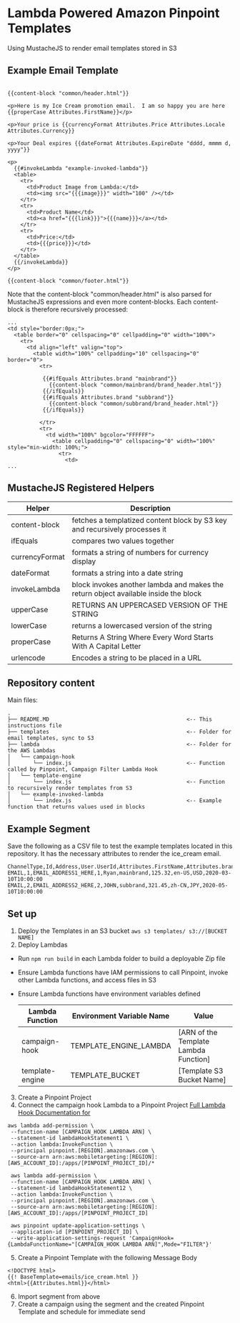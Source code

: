 # Lambda Powered Amazon Pinpoint Templates
Using MustacheJS to render email templates stored in S3


## Example Email Template
```

{{content-block "common/header.html"}}

<p>Here is my Ice Cream promotion email.  I am so happy you are here {{properCase Attributes.FirstName}}</p>

<p>Your price is {{currencyFormat Attributes.Price Attributes.Locale Attributes.Currency}}

<p>Your Deal expires {{dateFormat Attributes.ExpireDate "dddd, mmmm d, yyyy"}}

<p>
  {{#invokeLambda "example-invoked-lambda"}}
  <table>
    <tr>
      <td>Product Image from Lambda:</td>
      <td><img src="{{{image}}}" width="100" /></td>
    </tr>
    <tr>
      <td>Product Name</td>
      <td><a href="{{{link}}}">{{{name}}}</a></td>
    </tr>
    <tr>
      <td>Price:</td>
      <td>{{{price}}}</td>
    </tr>
  </table>
  {{/invokeLambda}}
</p>

{{content-block "common/footer.html"}}

```

Note that the content-block "common/header.html" is also parsed for MustacheJS expressions and even more content-blocks.  Each content-block is therefore recursively processed:

```
...
<td style="border:0px;">
  <table border="0" cellspacing="0" cellpadding="0" width="100%">
    <tr>
      <td align="left" valign="top">
        <table width="100%" cellpadding="10" cellspacing="0" border="0">
          <tr>

           {{#ifEquals Attributes.brand "mainbrand"}}
             {{content-block "common/mainbrand/brand_header.html"}}
           {{/ifEquals}}
           {{#ifEquals Attributes.brand "subbrand"}}
             {{content-block "common/subbrand/brand_header.html"}}
           {{/ifEquals}}

          </tr>
          <tr>
            <td width="100%" bgcolor="FFFFFF">
              <table cellpadding="0" cellspacing="0" width="100%" style="min-width: 100%;">
                <tr>
                  <td>
...
```

## MustacheJS Registered Helpers
| Helper | Description |
| ---- | ---- |
| content-block | fetches a templatized content block by S3 key and recursively processes it |
| ifEquals | compares two values together |
| currencyFormat | formats a string of numbers for currency display |
| dateFormat | formats a string into a date string |
| invokeLambda | block invokes another lambda and makes the return object available inside the block |
| upperCase | RETURNS AN UPPERCASED VERSION OF THE STRING |
| lowerCase | returns a lowercased version of the string |
| properCase | Returns A String Where Every Word Starts With A Capital Letter |
| urlencode | Encodes a string to be placed in a URL |

## Repository content
Main files:
```
.
├── README.MD                                           <-- This instructions file
├── templates                                           <-- Folder for email templates, sync to S3
├── lambda                                              <-- Folder for the AWS Lambdas
│   └── campaign-hook
│       └── index.js                                    <-- Function called by Pinpoint, Campaign Filter Lambda Hook
│   └── template-engine
│       └── index.js                                    <-- Function to recursively render templates from S3
│   └── example-invoked-lambda
│       └── index.js                                    <-- Example function that returns values used in blocks
```

## Example Segment
Save the following as a CSV file to test the example templates located in this repository.  It has the necessary attributes to render the ice_cream email.
```
ChannelType,Id,Address,User.UserId,Attributes.FirstName,Attributes.brand,Attributes.Price,Attributes.Locale,Attributes.Currency,Attributes.ExpireDate
EMAIL,1,EMAIL_ADDRESS1_HERE,1,Ryan,mainbrand,125.32,en-US,USD,2020-03-10T10:00:00
EMAIL,2,EMAIL_ADDRESS2_HERE,2,JOHN,subbrand,321.45,zh-CN,JPY,2020-05-10T10:00:00
```

## Set up
1. Deploy the Templates in an S3 bucket
`aws s3 templates/ s3://[BUCKET NAME]`
2. Deploy Lambdas
  * Run `npm run build` in each Lambda folder to build a deployable Zip file
  * Ensure Lambda functions have IAM permissions to call Pinpoint, invoke other Lambda functions, and access files in S3
  * Ensure Lambda functions have environment variables defined

    | Lambda Function | Environment Variable Name | Value |
    | --------------- | --------------- | --------------- |
    | campaign-hook | TEMPLATE_ENGINE_LAMBDA | [ARN of the Template Lambda Function]
    | template-engine | TEMPLATE_BUCKET | [Template S3 Bucket Name] |

3. Create a Pinpoint Project
4. Connect the campaign hook Lambda to a Pinpoint Project
[Full Lambda Hook Documentation for](https://docs.aws.amazon.com/pinpoint/latest/developerguide/segments-dynamic.html)
```
aws lambda add-permission \
 --function-name [CAMPAIGN_HOOK LAMBDA ARN] \
 --statement-id lambdaHookStatement1 \
 --action lambda:InvokeFunction \
 --principal pinpoint.[REGION].amazonaws.com \
 --source-arn arn:aws:mobiletargeting:[REGION]:[AWS_ACCOUNT_ID]:/apps/[PINPOINT_PROJECT_ID]/*

 aws lambda add-permission \
 --function-name [CAMPAIGN_HOOK LAMBDA ARN] \
 --statement-id lambdaHookStatement12 \
 --action lambda:InvokeFunction \
 --principal pinpoint.[REGION].amazonaws.com \
 --source-arn arn:aws:mobiletargeting:[REGION]:[AWS_ACCOUNT_ID]:/apps/[PINPOINT_PROJECT_ID]

 aws pinpoint update-application-settings \
 --application-id [PINPOINT_PROJECT_ID] \
 --write-application-settings-request 'CampaignHook={LambdaFunctionName="[CAMPAIGN_HOOK LAMBDA ARN]",Mode="FILTER"}'
```
5. Create a Pinpoint Template with the following Message Body
```
<!DOCTYPE html>
{{! BaseTemplate=emails/ice_cream.html }}
<html>{{Attributes.html}}</html>
```
6. Import segment from above
7. Create a campaign using the segment and the created Pinpoint Template and schedule for immediate send
